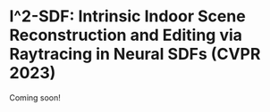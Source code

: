 # I^2-SDF: Intrinsic Indoor Scene Reconstruction and Editing via Raytracing in Neural SDFs (CVPR 2023)
Coming soon!

